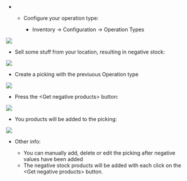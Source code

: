 - - Configure your operation type:

    - Inventory -\> Configuration -\> Operation Types

![](static/description/op-type.png)

- Sell some stuff from your location, resulting in negative stock:

![](static/description/negative-stock.png)

- Create a picking with the previuous Operation type

![](static/description/picking1.png)

- Press the \<Get negative products\> button:

![](static/description/picking2.png)

- You products will be added to the picking:

![](static/description/picking3.png)

- Other info:

  - You can manually add, delete or edit the picking after negative values have been added
  - The negative stock products will be added with each click on the \<Get negative products\> button.
